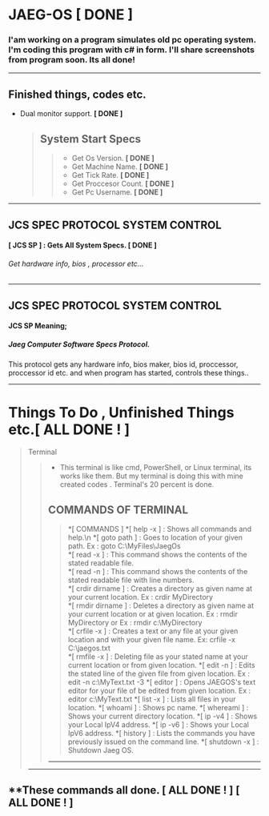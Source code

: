 # JAEG-OS **[ DONE ]**
### I'am working on a program simulates old pc operating system. I'm coding this program with c# in form. I'll share screenshots from program soon. Its all done!
---

## Finished things, codes etc.
 
+ Dual monitor support.  **[ DONE ]**
  
     > ## System Start Specs           
     >> - Get Os Version. **[ DONE ]**
     >> - Get Machine Name. **[ DONE ]**
     >> - Get Tick Rate. **[ DONE ]**
     >> - Get Proccesor Count. **[ DONE ]**
     >> - Get Pc Username. **[ DONE ]** 
     >   
---

## JCS SPEC PROTOCOL SYSTEM CONTROL 
         
#### [ JCS SP ] : Gets All System Specs. **[ DONE ]**
######  Get hardware info, bios , processor etc... 
---  
## JCS SPEC PROTOCOL SYSTEM CONTROL
#### JCS SP Meaning;
##### Jaeg Computer Software Specs Protocol.

This protocol gets any hardware info, bios maker, bios id, proccessor, proccessor id etc. and when program has started, controls these things..

---

# Things To Do , Unfinished Things etc.**[ ALL DONE ! ]**

> Terminal
>> + This terminal is like cmd, PowerShell, or Linux terminal, its works like them.
>> But my terminal is doing this with mine created codes . Terminal's 20 percent is done.
>> ## COMMANDS OF TERMINAL
>>>*[ COMMANDS ] 
>>>*[ help -x ]        : Shows all commands and help.\n 
>>>*[ goto path ]      : Goes to location of your given path. Ex : goto C:\\MyFiles\\JaegOs  
>>>*[ read -x ]        : This command shows the contents of the stated readable file.  
>>>*[ read -n ]        : This command shows the contents of the stated readable file with line numbers.  
>>>*[ crdir dirname ]  : Creates a directory as given name at your current location. Ex : crdir MyDirectory  
>>>*[ rmdir dirname ]  : Deletes a directory as given name at your current location or at given location. Ex : rmdir MyDirectory   or   Ex : rmdir c:\\MyDirectory  
>>>*[ crfile -x ]      : Creates a text or any file at your given location and with your given file name. Ex: crfile -x C:\\jaegos.txt  
>>>*[ rmfile -x ]      : Deleting file as your stated name at your current location or from given location. 
>>>*[ edit -n ]        : Edits the stated line of the given file from given location.  Ex : edit -n c:\\MyText.txt -3 
>>>*[ editor ]         : Opens JAEGOS's text editor for your file of be edited from given location.  Ex : editor c:\\MyText.txt 
>>>*[ list -x ]        : Lists all files in your location. 
>>>*[ whoami ]         : Shows pc name. 
>>>*[ whereami ]       : Shows your current directory location. 
>>>*[ ip -v4 ]         : Shows your Local IpV4 address. 
>>>*[ ip -v6 ]         : Shows your Local IpV6 address. 
>>>*[ history ]        : Lists the commands you have previously issued on the command line. 
>>>*[ shutdown -x ]    : Shutdown Jaeg OS. 
>> ---
> --- 
**These commands all done. **[ ALL DONE ! ]**
**[ ALL DONE ! ]**
---

        
